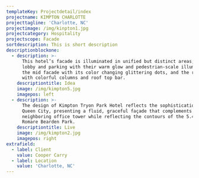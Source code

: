 ```yaml
---
templateKey: Projectdetail/index
projectname: KIMPTON CHARLOTTE
projecttagline: 'Charlotte, NC'
projectimage: /img/kinpton1.jpg
projectcategory: Hospitality
projectscope: Facade
sortdescription: This is short description
descriptionblockone:
  - description: >-
      This hotel’s facade is illuminated in unified but distinct areas; the
      lobby and parking with their warm glow and pedestrian-scale illumination,
      the mid facade with its color changing glittering dots, and the rooftop,
      with colorful columns and roof top bar.
    descriptiontitle: Idea
    image: /img/kimpton5.jpg
    imagepos: left
  - description: >-
      The design of Kimpton Tryon Park Hotel reflects the sophistication of the
      Queen City, presenting a fluid, graceful façade that complements its
      neighboring office tower while reflecting the contours of the 5.4-acre
      Romare Bearden Park.
    descriptiontitle: Live
    image: /img/kimpton2.jpg
    imagepos: right
extrafield:
  - label: Client
    value: Cooper Carry
  - label: Location
    value: 'Charlotte, NC'
---
```


